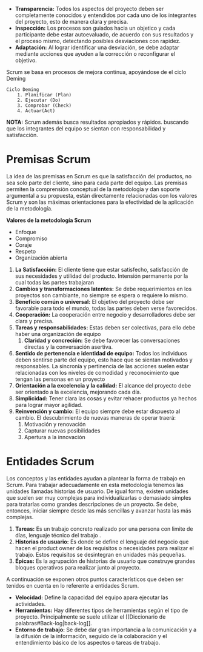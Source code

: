 
- **Transparencia:** Todos los aspectos del proyecto deben ser completamente conocidos y entendidos por cada uno de los integrantes del proyecto, esto de manera clara y precisa.
- **Inspección:** Los procesos son guiados hacia un objetico y cada participante debe estar autoevaluado, de acuerdo con sus resultados y el proceso mismo, detectando posibles desviaciones con rapidez.
- **Adaptación:** Al lograr identificar una desviación, se debe adaptar mediante acciones que ayuden a la corrección o reconfigurar el objetivo.

Scrum se basa en procesos de mejora continua, apoyándose de el ciclo Deming

	Ciclo Deming 
		1. Planificar (Plan)
		2. Ejecutar (Do)
		3. Comprobar (Check)
		4. Actuar(Act)

**NOTA:** Scrum además busca resultados apropiados y rápidos. buscando que los integrantes del equipo se sientan con responsabilidad y satisfacción.

# Premisas Scrum 

La idea de las premisas en Scrum es que la satisfacción del productos, no sea solo parte del cliente, sino para cada parte del equipo.
Las premisas permiten la comprensión conceptual de  la metodología y dan soporte argumental a su propuesta, están directamente relacionadas con los valores Scrum y son las máximas orientaciones para la efectividad de la aplicación de la metodología.

**Valores de la metodología Scrum**
- Enfoque
- Compromiso
- Coraje
- Respeto 
- Organización abierta

1. **La Satisfacción:** El cliente tiene que estar satisfecho, satisfacción de sus necesidades y utilidad del producto. Intensión permanente por la cual todas las partes trabajaran
2. **Cambios y transformaciones latentes:** Se debe requerimientos en los proyectos son cambiante, no siempre se espera o requiere lo mismo.
3. **Beneficio común o universal:** El objetivo del proyecto debe ser favorable para todo el mundo, todas las partes deben verse favorecidos.
4. **Cooperación:** La cooperación entre negocio y desarrolladores debe ser clara y precisa.
5. **Tareas y responsabilidades:** Estas deben ser colectivas, para ello debe haber una organización de equipo
	1. **Claridad y concreción:** Se debe favorecer las conversaciones directas y la conversación asertiva.
6. **Sentido de pertenencia e identidad de equipo:** Todos los individuos deben sentirse parte del equipo, esto hace que se sientan motivados y responsables. La sincronía y pertinencia  de las acciones suelen estar relacionadas con los niveles de comodidad y reconocimiento que tengan las personas en un proyecto
7. **Orientación a la excelencia y la calidad:** El alcance del proyecto debe ser orientado a la excelencia, mejorando cada día.
8. **Simplicidad:** Tener clara las cosas y evitar rehacer productos ya hechos para lograr mayor agilidad.
9. **Reinvención y cambio:**  El equipo siempre debe estar dispuesto al cambio. El descubrimiento de nuevas maneras de operar traerá: 
	1. Motivación y renovación 
	2. Capturar nuevas posibilidades
	3. Apertura a la innovación 
# Entidades Scrum

Los conceptos y las entidades ayudan a plantear la forma de trabajo en Scrum. Para trabajar adecuadamente en esta metodología tenemos las unidades llamadas historias de usuario.
De igual forma, existen unidades que suelen ser muy complejas para individualizarlas o demasiado simples para tratarlas como grandes descripciones de un proyecto. Se debe, entonces, iniciar siempre desde las más sencillas y avanzar hasta las más complejas.

1. **Tareas:** Es un trabajo concreto realizado por una persona con limite de días, lenguaje técnico del trabajo .
2. **Historias de usuario:** Es donde se define el lenguaje del negocio que hacen el product owner de los requisitos o necesidades para realizar el trabajo. Estos requisitos se desintegran en unidades más pequeñas.
3. **Épicas:** Es la agrupación de historias de usuario que construye grandes bloques operativos para realizar junto al proyecto.

A continuación se exponen otros puntos característicos que deben ser tenidos en cuenta en lo referente a entidades Scrum. 

- **Velocidad:** Define la capacidad del equipo apara ejecutar las actividades.
- **Herramientas:** Hay diferentes tipos de herramientas según el tipo de proyecto. Principalmente se suele utilizar el [[Diccionario de palabras#Back-log|back-log]].
- **Entorno de trabajo:** Se debe dar gran importancia a la comunicación y a la difusión de la información, seguido de la colaboración y el entendimiento básico de los aspectos o tareas de trabajo.


